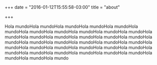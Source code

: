 +++
date = "2016-01-12T15:55:58-03:00"
title = "about"

+++

Hola mundoHola mundoHola mundoHola mundoHola mundoHola mundoHola mundoHola mundoHola mundoHola 
mundoHola mundoHola mundoHola mundoHola mundoHola mundoHola mundoHola mundoHola mundoHola mundoHola 
mundoHola mundoHola mundoHola mundoHola mundoHola mundoHola mundoHola mundoHola mundoHola mundoHola mundoHola mundoHola mundoHola mundoHola mundoHola mundoHola mundoHola mundoHola mundo
